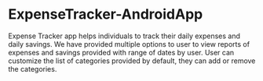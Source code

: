 # ExpenseTracker-AndroidApp

Expense Tracker app helps individuals to track their daily expenses and daily savings. 
We have provided multiple options to user to view reports of expenses and savings provided with range of dates by user.
User can customize the list of categories provided by default, they can add or remove the categories.
